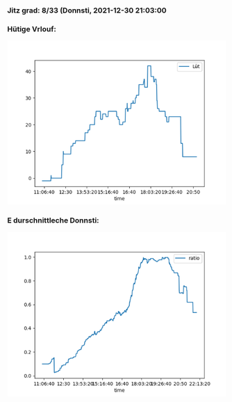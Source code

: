 ### Jitz grad: 8/33 (Donnsti, 2021-12-30 21:03:00

### Hütige Vrlouf:
![Graph](Today.png)

### E durschnittleche Donnsti:
![Graph](Donnsti.png)